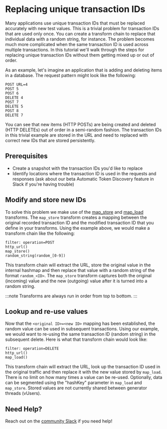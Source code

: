 # Replacing unique transaction IDs

Many applications use unique transaction IDs that must be replaced accurately with new test values. This is a trivial problem for transaction IDs that are used only once. You can create a transform chain to replace that individual data with a random string, for instance. The problem becomes much more complicated when the same transaction ID is used across multiple transactions. In this tutorial we'll walk through the steps for replacing unique transaction IDs without them getting mixed up or out of order.

As an example, let's imagine an application that is adding and deleting items in a database. The request pattern might look like the following:
```
POST URL=4
POST 5
POST 6
DELETE 4
POST 7
DELETE 5
POST 8
DELETE 7
```

You can see that new items (HTTP POSTs) are being created and deleted (HTTP DELETEs) out of order in a semi-random fashion. The transaction IDs in this trivial example are stored in the URL and need to replaced with correct new IDs that are stored persistently.

## Prerequisites

* Create a snapshot with the transaction IDs you'd like to replace
* Identify locations where the transaction ID is used in the requests and responses (ask about our beta Automatic Token Discovery feature in Slack if you're having trouble)

## Modify and store new IDs

To solve this problem we make use of the [map_store](../reference/transform-traffic/transforms/map_store) and [map_load](../reference/transform-traffic/transforms/map_load) transforms. The `map_store` transform creates a mapping between the original recorded transaction ID and the modified transaction ID that you define in your transforms. Using the example above, we would make a transform chain like the following:

```
filter: operation=POST
http_url()
map_store()
random_string(random_[0-9])
```

This transform chain will extract the URL, store the original value in the internal hashmap and then replace that value with a random string of the format `random_<ID>`. The `map_store` transform captures both the original (incoming) value and the new (outgoing) value after it is turned into a random string.

:::note
Transforms are always run in order from top to bottom.
:::

## Lookup and re-use values

Now that the `<original ID>=<new ID>` mapping has been established, the random value can be used in subsequent transactions.  Using our example, we would want to re-using the same transaction ID (random string) in the subsequent delete. Here is what that transform chain would look like:

```
filter: operation=DELETE
http_url()
map_load()
```

This transform chain will extract the URL, look up the transaction ID used in the original traffic and then replace it with the new value stored by `map_load`. There is no limit on how many times a value can be re-used. Optionally, data can be segmented using the "hashKey" parameter in `map_load` and `map_store`. Stored values are not currently shared between generator threads (vUsers).

## Need Help?

Reach out on the [community Slack](https://slack.speedscale.com) if you need help!

